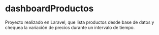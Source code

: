 # dashboardProductos
Proyecto realizado en Laravel, que lista productos desde base de datos y chequea la variación de precios durante un intervalo de tiempo.
